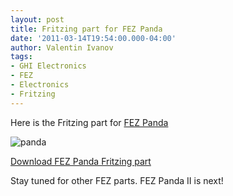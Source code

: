 ```yaml
---
layout: post
title: Fritzing part for FEZ Panda
date: '2011-03-14T19:54:00.000-04:00'
author: Valentin Ivanov
tags:
- GHI Electronics
- FEZ
- Electronics
- Fritzing
---
```

Here is the Fritzing part for [FEZ Panda](https://www.ghielectronics.com/catalog/product/135)

![panda](https://3.bp.blogspot.com/-iCINmLN3N84/ToUFBHb1fVI/AAAAAAAAAJw/DADv5SC7rrc/s1600/Fritzing_PandaI.jpg)

[Download FEZ Panda Fritzing part](https://www.microframeworkprojects.com/images/f/fd/Fritzing_FEZ_Panda.zip)

Stay tuned for other FEZ parts. FEZ Panda II is next!